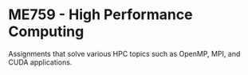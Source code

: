# ME759 - High Performance Computing

Assignments that solve various HPC topics such as OpenMP, MPI, and CUDA applications.
